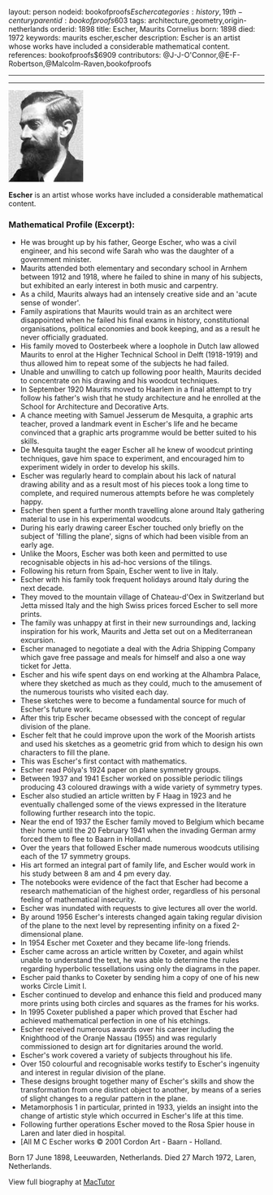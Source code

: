 layout: person
nodeid: bookofproofs$Escher
categories: history,19th-century
parentid: bookofproofs$603
tags: architecture,geometry,origin-netherlands
orderid: 1898
title: Escher, Maurits Cornelius
born: 1898
died: 1972
keywords: maurits escher,escher
description: Escher is an artist whose works have included a considerable mathematical content.
references: bookofproofs$6909
contributors: @J-J-O'Connor,@E-F-Robertson,@Malcolm-Raven,bookofproofs

---



---

![Escher.jpg](https://github.com/bookofproofs/bookofproofs.github.io/blob/main/_sources/_assets/images/portraits/Escher.jpg?raw=true)

**Escher** is an artist whose works have included a considerable mathematical content.

### Mathematical Profile (Excerpt):
* He was brought up by his father, George Escher, who was a civil engineer, and his second wife Sarah who was the daughter of a government minister.
* Maurits attended both elementary and secondary school in Arnhem between 1912 and 1918, where he failed to shine in many of his subjects, but exhibited an early interest in both music and carpentry.
* As a child, Maurits always had an intensely creative side and an 'acute sense of wonder'.
* Family aspirations that Maurits would train as an architect were disappointed when he failed his final exams in history, constitutional organisations, political economies and book keeping, and as a result he never officially graduated.
* His family moved to Oosterbeek where a loophole in Dutch law allowed Maurits to enrol at the Higher Technical School in Delft (1918-1919) and thus allowed him to repeat some of the subjects he had failed.
* Unable and unwilling to catch up following poor health, Maurits decided to concentrate on his drawing and his woodcut techniques.
* In September 1920 Maurits moved to Haarlem in a final attempt to try follow his father's wish that he study architecture and he enrolled at the School for Architecture and Decorative Arts.
* A chance meeting with Samuel Jesserum de Mesquita, a graphic arts teacher, proved a landmark event in Escher's life and he became convinced that a graphic arts programme would be better suited to his skills.
* De Mesquita taught the eager Escher all he knew of woodcut printing techniques, gave him space to experiment, and encouraged him to experiment widely in order to develop his skills.
* Escher was regularly heard to complain about his lack of natural drawing ability and as a result most of his pieces took a long time to complete, and required numerous attempts before he was completely happy.
* Escher then spent a further month travelling alone around Italy gathering material to use in his experimental woodcuts.
* During his early drawing career Escher touched only briefly on the subject of 'filling the plane', signs of which had been visible from an early age.
* Unlike the Moors, Escher was both keen and permitted to use recognisable objects in his ad-hoc versions of the tilings.
* Following his return from Spain, Escher went to live in Italy.
* Escher with his family took frequent holidays around Italy during the next decade.
* They moved to the mountain village of Chateau-d'Oex in Switzerland but Jetta missed Italy and the high Swiss prices forced Escher to sell more prints.
* The family was unhappy at first in their new surroundings and, lacking inspiration for his work, Maurits and Jetta set out on a Mediterranean excursion.
* Escher managed to negotiate a deal with the Adria Shipping Company which gave free passage and meals for himself and also a one way ticket for Jetta.
* Escher and his wife spent days on end working at the Alhambra Palace, where they sketched as much as they could, much to the amusement of the numerous tourists who visited each day.
* These sketches were to become a fundamental source for much of Escher's future work.
* After this trip Escher became obsessed with the concept of regular division of the plane.
* Escher felt that he could improve upon the work of the Moorish artists and used his sketches as a geometric grid from which to design his own characters to fill the plane.
* This was Escher's first contact with mathematics.
* Escher read Pólya's 1924 paper on plane symmetry groups.
* Between 1937 and 1941 Escher worked on possible periodic tilings producing 43 coloured drawings with a wide variety of symmetry types.
* Escher also studied an article written by F Haag in 1923 and he eventually challenged some of the views expressed in the literature following further research into the topic.
* Near the end of 1937 the Escher family moved to Belgium which became their home until the 20 February 1941 when the invading German army forced them to flee to Baarn in Holland.
* Over the years that followed Escher made numerous woodcuts utilising each of the 17 symmetry groups.
* His art formed an integral part of family life, and Escher would work in his study between 8 am and 4 pm every day.
* The notebooks were evidence of the fact that Escher had become a research mathematician of the highest order, regardless of his personal feeling of mathematical insecurity.
* Escher was inundated with requests to give lectures all over the world.
* By around 1956 Escher's interests changed again taking regular division of the plane to the next level by representing infinity on a fixed 2-dimensional plane.
* In 1954 Escher met Coxeter and they became life-long friends.
* Escher came across an article written by Coxeter, and again whilst unable to understand the text, he was able to determine the rules regarding hyperbolic tessellations using only the diagrams in the paper.
* Escher paid thanks to Coxeter by sending him a copy of one of his new works Circle Limit I.
* Escher continued to develop and enhance this field and produced many more prints using both circles and squares as the frames for his works.
* In 1995 Coxeter published a paper which proved that Escher had achieved mathematical perfection in one of his etchings.
* Escher received numerous awards over his career including the Knighthood of the Oranje Nassau (1955) and was regularly commissioned to design art for dignitaries around the world.
* Escher's work covered a variety of subjects throughout his life.
* Over 150 colourful and recognisable works testify to Escher's ingenuity and interest in regular division of the plane.
* These designs brought together many of Escher's skills and show the transformation from one distinct object to another, by means of a series of slight changes to a regular pattern in the plane.
* Metamorphosis 1 in particular, printed in 1933, yields an insight into the change of artistic style which occurred in Escher's life at this time.
* Following further operations Escher moved to the Rosa Spier house in Laren and later died in hospital.
* [All M C Escher works © 2001 Cordon Art - Baarn - Holland.

Born 17 June 1898, Leeuwarden, Netherlands. Died 27 March 1972, Laren, Netherlands.

View full biography at [MacTutor](https://mathshistory.st-andrews.ac.uk/Biographies/Escher/)
